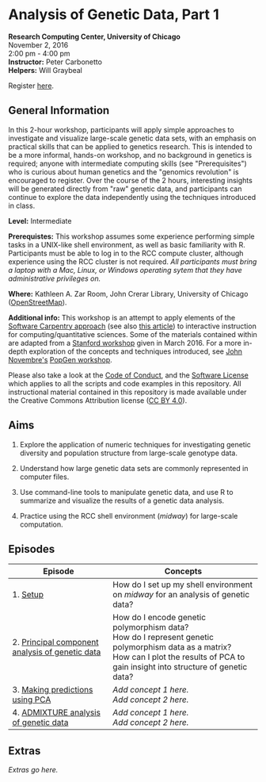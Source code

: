# Analysis of Genetic Data, Part 1
**Research Computing Center, University of Chicago**<br>
November 2, 2016<br>
2:00 pm - 4:00 pm<br>
**Instructor:** Peter Carbonetto<br>
**Helpers:** Will Graybeal

Register [here](http://training.uchicago.edu/course_detail.cfm?course_id=1714).

## General Information

In this 2-hour workshop, participants will apply simple approaches to
investigate and visualize large-scale genetic data sets, with an
emphasis on practical skills that can be applied to genetics
research. This is intended to be a more informal, hands-on workshop,
and no background in genetics is required; anyone with intermediate
computing skills (see "Prerequisites") who is curious about human
genetics and the "genomics revolution" is encouraged to register. Over
the course of the 2 hours, interesting insights will be generated
directly from "raw" genetic data, and participants can continue to
explore the data independently using the techniques introduced in
class.

**Level:** Intermediate

**Prerequistes:** This workshop assumes some experience performing
simple tasks in a UNIX-like shell environment, as well as basic
familiarity with R. Participants must be able to log in to the RCC
compute cluster, although experience using the RCC cluster is not
required. *All participants must bring a laptop with a Mac, Linux, or
Windows operating sytem that they have administrative privileges on.*

**Where:** Kathleen A. Zar Room, John Crerar Library, University of
  Chicago ([OpenStreetMap](https://www.openstreetmap.org/search?query=john%20crerar%20library#map=18/41.79053/-87.60282)).

**Additional info:** This workshop is an attempt to apply elements of
the
[Software Carpentry approach](http://software-carpentry.org/lessons)
(see also
[this article](http://dx.doi.org/10.12688/f1000research.3-62.v2)) to
interactive instruction for computing/quantitative sciences. Some of
the materials contained within are adapted from a
[Stanford workshop](https://github.com/Ancestry/cehg16-workshop) given
in March 2016. For a more in-depth exploration of the concepts and
techniques introduced, see [John Novembre's](http://jnpopgen.org)
[PopGen workshop](https://github.com/NovembreLab/HGDP_PopStruct_Exercise).

Please also take a look at the [Code of Conduct](conduct.md), and the
[Software License](LICENSE) which applies to all the scripts and code
examples in this repository. All instructional material contained in
this repository is made available under the Creative Commons
Attribution license
([CC BY 4.0](https://creativecommons.org/licenses/by/4.0)).

## Aims

1. Explore the application of numeric techniques for investigating
genetic diversity and population structure from large-scale genotype
data.

2. Understand how large genetic data sets are commonly represented in
computer files.

3. Use command-line tools to manipulate genetic data, and use R to
summarize and visualize the results of a genetic data analysis.

4. Practice using the RCC shell environment (*midway*) for large-scale
computation.

## Episodes

| Episode | Concepts |
| --- | --- |
| 1. [Setup](episodes/01-setup.md) | How do I set up my shell environment on *midway* for an analysis of genetic data? |
| 2. [Principal component analysis of genetic data](episodes/02-pca.md) | How do I encode genetic polymorphism data?<br>How do I represent genetic polymorphism data as a matrix?<br>How can I plot the results of PCA to gain insight into structure of genetic data? |
| 3. [Making predictions using PCA](episodes/03-pca-project.md) | *Add concept 1 here.*<br>*Add concept 2 here.* |
| 4. [ADMIXTURE analysis of genetic data](episodes/04-admixture.md) | *Add concept 1 here.*<br>*Add concept 2 here.* |

## Extras

*Extras go here.*
